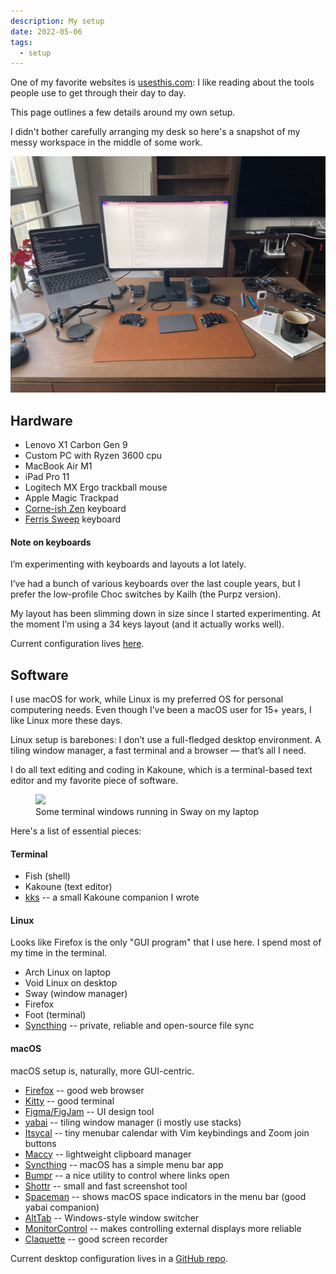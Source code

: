 ```yaml
---
description: My setup
date: 2022-05-06
tags:
  - setup
---
```


One of my favorite websites is [usesthis.com](https://usesthis.com/): I like
reading about the tools people use to get through their day to day.

This page outlines a few details around my own setup.

I didn't bother carefully arranging my desk so here's a snapshot of my messy
workspace in the middle of some work.

![desk](img/desk.jpg)

## Hardware

- Lenovo X1 Carbon Gen 9
- Custom PC with Ryzen 3600 cpu
- MacBook Air M1
- iPad Pro 11
- Logitech MX Ergo trackball mouse
- Apple Magic Trackpad
- [Corne-ish Zen][corneish] keyboard
- [Ferris Sweep][sweep] keyboard

[corneish]: https://lowprokb.ca/products/corne-ish-zen-2
[sweep]: https://github.com/davidphilipbarr/Sweep

#### Note on keyboards

I’m experimenting with keyboards and layouts a lot lately.

I’ve had a bunch of various keyboards over the last couple years, but I prefer
the low-profile Choc switches by Kailh (the Purpz version).

My layout has been slimming down in size since I started experimenting. At the
moment I’m using a 34 keys layout (and it actually works well).

Current configuration lives [here](https://github.com/kkga/zmk-config).

## Software

I use macOS for work, while Linux is my preferred OS for personal computering
needs. Even though I’ve been a macOS user for 15+ years, I like Linux more these
days.

Linux setup is barebones: I don’t use a full-fledged desktop environment. A
tiling window manager, a fast terminal and a browser — that’s all I need.

I do all text editing and coding in Kakoune, which is a terminal-based text
editor and my favorite piece of software.

<figure class="full-bleed">
  <a href="https://raw.githubusercontent.com/kkga/config/master/.local/share/desktop.png">
    <img src="https://raw.githubusercontent.com/kkga/config/master/.local/share/desktop.png" />
  </a>
  <figcaption>Some terminal windows running in Sway on my laptop</figcaption>
</figure>

Here's a list of essential pieces:

#### Terminal

- Fish (shell)
- Kakoune (text editor)
- [kks](projects/kks.md) -- a small Kakoune companion I wrote

#### Linux

Looks like Firefox is the only "GUI program" that I use here. I spend most of my
time in the terminal.

- Arch Linux on laptop
- Void Linux on desktop
- Sway (window manager)
- Firefox
- Foot (terminal)
- [Syncthing](https://syncthing.net/) -- private, reliable and open-source file
  sync

#### macOS

macOS setup is, naturally, more GUI-centric.

- [Firefox](https://www.mozilla.org/en-US/firefox/new/) -- good web browser
- [Kitty](https://sw.kovidgoyal.net/kitty/) -- good terminal
- [Figma/FigJam](https://figma.com/) -- UI design tool
- [yabai](https://github.com/koekeishiya/yabai) -- tiling window manager (i
  mostly use stacks)
- [Itsycal](https://www.mowglii.com/itsycal/) -- tiny menubar calendar with Vim
  keybindings and Zoom join buttons
- [Maccy](https://maccy.app/) -- lightweight clipboard manager
- [Syncthing](https://syncthing.net/) -- macOS has a simple menu bar app
- [Bumpr](https://www.getbumpr.com) -- a nice utility to control where links
  open
- [Shottr](https://shottr.cc/) -- small and fast screenshot tool
- [Spaceman](https://github.com/Jaysce/Spaceman) -- shows macOS space indicators
  in the menu bar (good yabai companion)
- [AltTab](https://github.com/lwouis/alt-tab-macos) -- Windows-style window
  switcher
- [MonitorControl](https://github.com/MonitorControl/MonitorControl) -- makes
  controlling external displays more reliable
- [Claquette](https://www.peakstep.com/claquette/) -- good screen recorder

Current desktop configuration lives in a
[GitHub repo](https://github.com/kkga/config).
